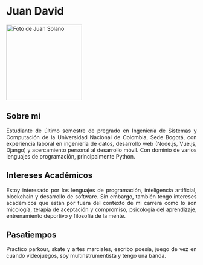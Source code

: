 # Juan David
<div>
<img src='../JuanSolano.jpg' alt='Foto de Juan Solano' width='200' width='300'/>
</div>     

## Sobre mí
<div style="text-align: justify">
   Estudiante de último semestre de pregrado en Ingeniería de Sistemas y Computación de la Universidad Nacional de Colombia, Sede Bogotá, con experiencia laboral en ingeniería de datos, desarrollo web (Node.js, Vue.js, Django) y acercamiento personal al desarrollo móvil. Con dominio de varios lenguajes de programación, principalmente Python.

</div>

## Intereses Académicos
<div style="text-align: justify">
   Estoy interesado por los lenguajes de programación, inteligencia artificial, blockchain y desarrollo de software. Sin embargo, también tengo intereses académicos que están por fuera del contexto de mi carrera como lo son micología, terapia de aceptación y compromiso, psicología del aprendizaje, entrenamiento deportivo y filosofía de la mente.
</div>

## Pasatiempos
<div style="text-align: justify">
   Practico parkour, skate y artes marciales, escribo poesía, juego de vez en cuando videojuegos, soy multinstrumentista y tengo una banda. 
</div>